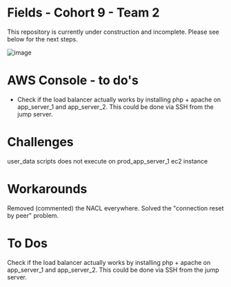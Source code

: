 # Fields - Cohort 9 - Team 2

This repository is currently under construction and incomplete. Please see below for the next steps.

![image](https://github.com/kalibri-actual/fields-c9t2-capstone/assets/155348375/d6d73526-acbb-4450-ac56-5da6c48ca5d7)

# AWS Console - to do's
- Check if the load balancer actually works by installing php + apache on app_server_1 and app_server_2. This could be done via SSH from the jump server.


# Challenges
user_data scripts does not execute on prod_app_server_1 ec2 instance

# Workarounds
Removed (commented) the NACL everywhere. Solved the "connection reset by peer" problem.

# To Dos
Check if the load balancer actually works by installing php + apache on app_server_1 and app_server_2. This could be done via SSH from the jump server.
